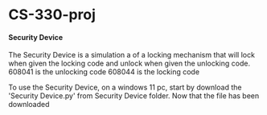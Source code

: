 # CS-330-proj
#### Security Device ####
The Security Device is a simulation a of a locking mechanism that will lock when given the locking code and unlock when given the unlocking code.
608041 is the unlocking code
608044 is the locking code

To use the Security Device, on a windows 11 pc, start by download the 'Security Device.py' from Security Device folder.
Now that the file has been downloaded
